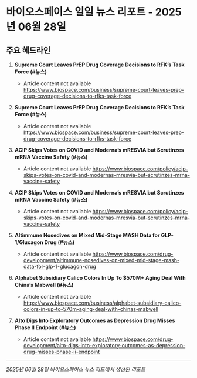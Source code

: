 # 바이오스페이스 일일 뉴스 리포트 - 2025년 06월 28일


## 주요 헤드라인

1. **Supreme Court Leaves PrEP Drug Coverage Decisions to RFK’s Task Force (#뉴스)**
   - Article content not available
   <https://www.biospace.com/business/supreme-court-leaves-prep-drug-coverage-decisions-to-rfks-task-force>

2. **Supreme Court Leaves PrEP Drug Coverage Decisions to RFK’s Task Force (#뉴스)**
   - Article content not available
   <https://www.biospace.com/business/supreme-court-leaves-prep-drug-coverage-decisions-to-rfks-task-force>

3. **ACIP Skips Votes on COVID and Moderna’s mRESVIA but Scrutinzes mRNA Vaccine Safety (#뉴스)**
   - Article content not available
   <https://www.biospace.com/policy/acip-skips-votes-on-covid-and-modernas-mresvia-but-scrutinzes-mrna-vaccine-safety>

4. **ACIP Skips Votes on COVID and Moderna’s mRESVIA but Scrutinzes mRNA Vaccine Safety (#뉴스)**
   - Article content not available
   <https://www.biospace.com/policy/acip-skips-votes-on-covid-and-modernas-mresvia-but-scrutinzes-mrna-vaccine-safety>

5. **Altimmune Nosedives on Mixed Mid-Stage MASH Data for GLP-1/Glucagon Drug (#뉴스)**
   - Article content not available
   <https://www.biospace.com/drug-development/altimmune-nosedives-on-mixed-mid-stage-mash-data-for-glp-1-glucagon-drug>

6. **Alphabet Subsidiary Calico Colors In Up To $570M+ Aging Deal With China’s Mabwell (#뉴스)**
   - Article content not available
   <https://www.biospace.com/business/alphabet-subsidiary-calico-colors-in-up-to-570m-aging-deal-with-chinas-mabwell>

7. **Alto Digs Into Exploratory Outcomes as Depression Drug Misses Phase II Endpoint (#뉴스)**
   - Article content not available
   <https://www.biospace.com/drug-development/alto-digs-into-exploratory-outcomes-as-depression-drug-misses-phase-ii-endpoint>


---
*2025년 06월 28일 바이오스페이스 뉴스 피드에서 생성된 리포트*